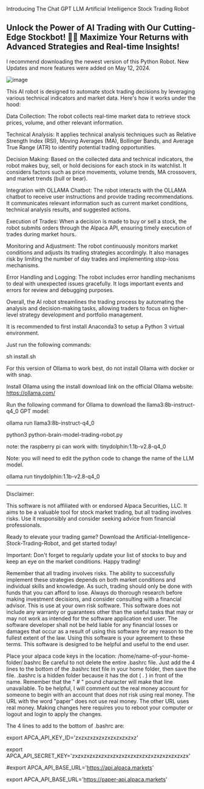   Introducing 
The Chat GPT LLM Artificial Intelligence Stock Trading Robot 

 Unlock the Power of AI Trading with Our Cutting-Edge Stockbot! 🤖💼
Maximize Your Returns with Advanced Strategies and Real-time Insights!
-----------------------------------------
I recommend downloading the newest version of this Python Robot. 
New Updates and more features were added on May 12, 2024. 

![image](https://github.com/CodeProSpecialist/Chat-GPT-LLM-Artificial-Intelligence-Stock-Trading-Robot-for-Alpaca/assets/111866070/8a2d014b-fefe-4742-bda2-04172882dd38)


This AI robot is designed to automate stock trading decisions by leveraging various technical indicators and market data. Here's how it works under the hood:

Data Collection: The robot collects real-time market data to retrieve stock prices, volume, and other relevant information.

Technical Analysis: It applies technical analysis techniques such as Relative Strength Index (RSI), Moving Averages (MA), Bollinger Bands, and Average True Range (ATR) to identify potential trading opportunities.

Decision Making: Based on the collected data and technical indicators, the robot makes buy, sell, or hold decisions for each stock in its watchlist. It considers factors such as price movements, volume trends, MA crossovers, and market trends (bull or bear).

Integration with OLLAMA Chatbot: The robot interacts with the OLLAMA chatbot to receive user instructions and provide trading recommendations. It communicates relevant information such as current market conditions, technical analysis results, and suggested actions.

Execution of Trades: When a decision is made to buy or sell a stock, the robot submits orders through the Alpaca API, ensuring timely execution of trades during market hours.

Monitoring and Adjustment: The robot continuously monitors market conditions and adjusts its trading strategies accordingly. It also manages risk by limiting the number of day trades and implementing stop-loss mechanisms.

Error Handling and Logging: The robot includes error handling mechanisms to deal with unexpected issues gracefully. It logs important events and errors for review and debugging purposes.

Overall, the AI robot streamlines the trading process by automating the analysis and decision-making tasks, allowing traders to focus on higher-level strategy development and portfolio management.

It is recommended to first install Anaconda3 to setup a Python 3 virtual environment. 

Just run the following commands: 

sh install.sh

For this version of Ollama to work best, 
do not install Ollama with docker or with snap. 

Install Ollama using the install download link on 
the official Ollama website:     https://ollama.com/

Run the following command for Ollama to download the llama3:8b-instruct-q4_0 GPT model: 

ollama run llama3:8b-instruct-q4_0

python3 python-brain-model-trading-robot.py


note: the raspberry pi can work with: 
tinydolphin:1.1b-v2.8-q4_0

Note: you will need to edit the python code to 
change the name of the LLM model. 

ollama run tinydolphin:1.1b-v2.8-q4_0


----------------------------------------------------

Disclaimer:

This software is not affiliated with or endorsed Alpaca Securities, LLC. It aims to be a valuable tool for stock market trading, but all trading involves risks. Use it responsibly and consider seeking advice from financial professionals.

Ready to elevate your trading game? Download the Artificial-Intelligence-Stock-Trading-Robot, and get started today!

Important: Don't forget to regularly update your list of stocks to buy and keep an eye on the market conditions. Happy trading!

Remember that all trading involves risks. The ability to successfully implement these strategies depends on both market conditions and individual skills and knowledge. As such, trading should only be done with funds that you can afford to lose. Always do thorough research before making investment decisions, and consider consulting with a financial advisor. This is use at your own risk software. This software does not include any warranty or guarantees other than the useful tasks that may or may not work as intended for the software application end user. The software developer shall not be held liable for any financial losses or damages that occur as a result of using this software for any reason to the fullest extent of the law. Using this software is your agreement to these terms. This software is designed to be helpful and useful to the end user.

Place your alpaca code keys in the location: /home/name-of-your-home-folder/.bashrc Be careful to not delete the entire .bashrc file. Just add the 4 lines to the bottom of the .bashrc text file in your home folder, then save the file. .bashrc is a hidden folder because it has the dot ( . ) in front of the name. Remember that the " # " pound character will make that line unavailable. To be helpful, I will comment out the real money account for someone to begin with an account that does not risk using real money. The URL with the word "paper" does not use real money. The other URL uses real money. Making changes here requires you to reboot your computer or logout and login to apply the changes.

The 4 lines to add to the bottom of .bashrc are:

export APCA_API_KEY_ID='zxzxzxzxzxzxzxzxzxzxz'

export APCA_API_SECRET_KEY='zxzxzxzxzxzxzxzxzxzxzxzxzxzxzxzxzxzxzxzx'

#export APCA_API_BASE_URL='https://api.alpaca.markets'

export APCA_API_BASE_URL='https://paper-api.alpaca.markets'

